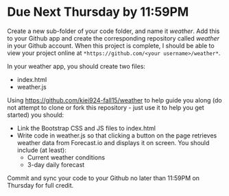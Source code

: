 # Due Next Thursday by 11:59PM

Create a new sub-folder of your code folder, and name it *weather*. Add this to your Github app and create the corresponding repository called *weather* in your Github account. When this project is complete, I should be able to view your project online at `*https://github.com/<your username>/weather*`.

In your weather app, you should create two files:

- index.html
- weather.js

Using https://github.com/kiei924-fall15/weather to help guide you along (do not attempt to clone or fork this repository - just use it to help you get started) you should:

- Link the Bootstrap CSS and JS files to index.html
- Write code in weather.js so that clicking a button on the page retrieves weather data from Forecast.io and displays it on screen. You should include (at least):
  - Current weather conditions
  - 3-day daily forecast

Commit and sync your code to your Github no later than 11:59PM on Thursday for full credit.
